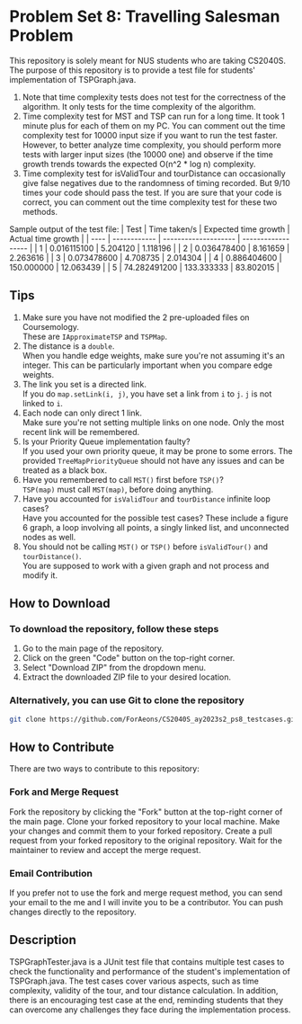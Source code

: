# Problem Set 8: Travelling Salesman Problem

This repository is solely meant for NUS students who are taking CS2040S. The purpose of this
repository is to provide a test file for students' implementation of TSPGraph.java.

1. Note that time complexity tests does not test for the correctness of the algorithm. It only tests for the time complexity of the algorithm.
2. Time complexity test for MST and TSP can run for a long time. It took 1 minute plus for each of them on my PC. You can comment out the time complexity test for 10000 input size if you want to run the test faster. However, to better analyze time complexity, you should perform more tests with larger input sizes (the 10000 one) and observe if the time growth trends towards the expected O(n^2 \* log n) complexity.
3. Time complexity test for isValidTour and tourDistance can occasionally give false negatives due to the randomness of timing recorded. But 9/10 times your code should pass the test. If you are sure that your code is correct, you can comment out the time complexity test for these two methods.

Sample output of the test file:
| Test | Time taken/s | Expected time growth | Actual time growth |
| ---- | ------------ | -------------------- | ------------------ |
| 1 | 0.016115100 | 5.204120 | 1.118196 |
| 2 | 0.036478400 | 8.161659 | 2.263616 |
| 3 | 0.073478600 | 4.708735 | 2.014304 |
| 4 | 0.886404600 | 150.000000 | 12.063439 |
| 5 | 74.282491200 | 133.333333 | 83.802015 |

## Tips

1. Make sure you have not modified the 2 pre-uploaded files on Coursemology.\
   These are `IApproximateTSP` and `TSPMap`.
2. The distance is a `double`.\
   When you handle edge weights, make sure you're not assuming it's an integer. This can be particularly important when you compare edge weights.
3. The link you set is a directed link. \
   If you do `map.setLink(i, j)`, you have set a link from `i` to `j`. `j` is not linked to `i`.
4. Each node can only direct 1 link.\
   Make sure you're not setting multiple links on one node. Only the most recent link will be remembered.
5. Is your Priority Queue implementation faulty?\
   If you used your own priority queue, it may be prone to some errors. The provided `TreeMapPriorityQueue` should not have any issues and can be treated as a black box.
6. Have you remembered to call `MST()` first before `TSP()`?\
   `TSP(map)` must call `MST(map)`, before doing anything.
7. Have you accounted for `isValidTour` and `tourDistance` infinite loop cases?\
   Have you accounted for the possible test cases? These include a figure 6 graph, a loop involving all points, a singly linked list, and unconnected nodes as well.
8. You should not be calling `MST()` or `TSP()` before `isValidTour()` and `tourDistance()`.\
   You are supposed to work with a given graph and not process and modify it.

## How to Download

### To download the repository, follow these steps

1. Go to the main page of the repository.
2. Click on the green "Code" button on the top-right corner.
3. Select "Download ZIP" from the dropdown menu.
4. Extract the downloaded ZIP file to your desired location.

### Alternatively, you can use Git to clone the repository

```bash
git clone https://github.com/ForAeons/CS2040S_ay2023s2_ps8_testcases.git
```

## How to Contribute

There are two ways to contribute to this repository:

### Fork and Merge Request

Fork the repository by clicking the "Fork" button at the top-right corner of the main page.
Clone your forked repository to your local machine.
Make your changes and commit them to your forked repository.
Create a pull request from your forked repository to the original repository.
Wait for the maintainer to review and accept the merge request.

### Email Contribution

If you prefer not to use the fork and merge request method, you can send your email to the me and I will invite you to be a contributor. You can push changes directly to the repository.

## Description

TSPGraphTester.java is a JUnit test file that contains multiple test cases to check the functionality and performance of the student's implementation of TSPGraph.java. The test cases cover various aspects, such as time complexity, validity of the tour, and tour distance calculation. In addition, there is an encouraging test case at the end, reminding students that they can overcome any challenges they face during the implementation process.
